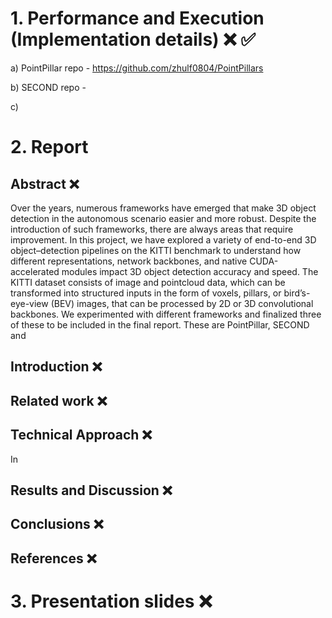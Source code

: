 # 1. Performance and Execution (Implementation details) ❌ ✅
a) PointPillar repo - https://github.com/zhulf0804/PointPillars

b) SECOND repo - 

c) 

# 2. Report
## Abstract ❌
Over the years, numerous frameworks have emerged that make 3D object detection in the autonomous scenario easier and more robust. Despite the introduction of such frameworks, there are always areas that require improvement. In this project, we have explored a variety of end-to-end 3D object–detection pipelines on the KITTI benchmark to understand how different representations, network backbones, and native CUDA-accelerated modules impact 3D object detection accuracy and speed. The KITTI dataset consists of image and pointcloud data, which can be transformed into structured inputs in the form of voxels, pillars, or bird’s-eye-view (BEV) images, that can be processed by 2D or 3D convolutional backbones. We experimented with different frameworks and finalized three of these to be included in the final report. These are PointPillar, SECOND and 

## Introduction ❌

## Related work ❌

## Technical Approach ❌
In 
## Results and Discussion ❌

## Conclusions ❌

## References ❌


# 3. Presentation slides ❌
